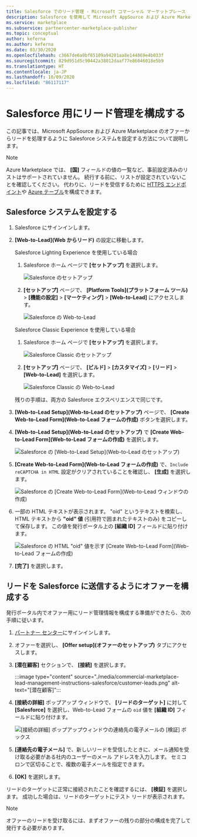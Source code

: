 ```yaml
---
title: Salesforce でのリード管理 - Microsoft コマーシャル マーケットプレース
description: Salesforce を使用して Microsoft AppSource および Azure Marketplace のリードを構成する方法について説明します
ms.service: marketplace
ms.subservice: partnercenter-marketplace-publisher
ms.topic: conceptual
author: keferna
ms.author: keferna
ms.date: 03/30/2020
ms.openlocfilehash: c3667de6a9bf85109a94201aa8e144869e4b033f
ms.sourcegitcommit: 829d951d5c90442a38012daaf77e86046018e5b9
ms.translationtype: HT
ms.contentlocale: ja-JP
ms.lasthandoff: 10/09/2020
ms.locfileid: "86117117"
---
```

# <a name="configure-lead-management-for-salesforce"></a>Salesforce 用にリード管理を構成する

この記事では、Microsoft AppSource および Azure Marketplace のオファーからリードを処理するように Salesforce システムを設定する方法について説明します。

> [!NOTE]
> Azure Marketplace では、 **[国]** フィールドの値の一覧など、事前設定済みのリストはサポートされていません。 続行する前に、リストが設定されていないことを確認してください。 代わりに、リードを受信するために [HTTPS エンドポイント](./commercial-marketplace-lead-management-instructions-https.md)や [Azure テーブル](./commercial-marketplace-lead-management-instructions-azure-table.md)を構成できます。

## <a name="set-up-your-salesforce-system"></a>Salesforce システムを設定する

1. Salesforce にサインインします。
1. **[Web-to-Lead]\(Web からリード\)** の設定に移動します。 
    
    Salesforce Lighting Experience を使用している場合
    1. Salesforce ホーム ページで **[セットアップ]** を選択します。

       ![Salesforce のセットアップ](./media/commercial-marketplace-lead-management-instructions-salesforce/salesforce-1.png)

    1. **[セットアップ]** ページで、 **[Platform Tools]\(プラットフォーム ツール\)**  >  **[機能の設定]**  >  **[マーケティング]**  >  **[Web-to-Lead]** にアクセスします。

        ![Salesforce の Web-to-Lead](./media/commercial-marketplace-lead-management-instructions-salesforce/salesforce-2.png)

    Salesforce Classic Experience を使用している場合

    1. Salesforce ホーム ページで **[セットアップ]** を選択します。

       ![Salesforce Classic のセットアップ](./media/commercial-marketplace-lead-management-instructions-salesforce/salesforce-classic-setup.png)

    1. **[セットアップ]** ページで、 **[ビルド]**  >  **[カスタマイズ]**  >  **[リード]**  >  **[Web-to-Lead]** を選択します。

        ![Salesforce Classic の Web-to-Lead](./media/commercial-marketplace-lead-management-instructions-salesforce/salesforce-classic-web-to-lead.png)

   残りの手順は、両方の Salesforce エクスペリエンスで同じです。

1. **[Web-to-Lead Setup]\(Web-to-Lead のセットアップ\)** ページで、 **[Create Web-to-Lead Form]\(Web-to-Lead フォームの作成\)** ボタンを選択します。
1. **[Web-to-Lead Setup]\(Web-to-Lead のセットアップ\)** で **[Create Web-to-Lead Form]\(Web-to-Lead フォームの作成\)** を選択します。

    ![Salesforce の [Web-to-Lead Setup]\(Web-to-Lead のセットアップ\)](./media/commercial-marketplace-lead-management-instructions-salesforce/salesforce-3.png)

1. **[Create Web-to-Lead Form]\(Web-to-Lead フォームの作成\)** で、`Include reCAPTCHA in HTML` 設定がクリアされていることを確認し、 **[生成]** を選択します。

    ![Salesforce の [Create Web-to-Lead Form]\(Web-to-Lead ウィンドウの作成\)](./media/commercial-marketplace-lead-management-instructions-salesforce/salesforce-4.png)

1. 一部の HTML テキストが表示されます。 "oid" というテキストを検索し、HTML テキストから **"oid" 値** (引用符で囲まれたテキストのみ) をコピーして保存します。 この値を発行ポータル上の **[組織 ID]** フィールドに貼り付けます。

    ![Salesforce の HTML "oid" 値を示す [Create Web-to-Lead Form]\(Web-to-Lead フォームの作成\)](./media/commercial-marketplace-lead-management-instructions-salesforce/salesforce-5.png)

1. **[完了]** を選択します。

## <a name="configure-your-offer-to-send-leads-to-salesforce"></a>リードを Salesforce に送信するようにオファーを構成する

発行ポータル内でオファー用にリード管理情報を構成する準備ができたら、次の手順に従います。

1. [パートナー センター](https://partner.microsoft.com/dashboard/home)にサインインします。

1. オファーを選択し、 **[Offer setup]\(オファーのセットアップ\)** タブにアクセスします。

1. **[潜在顧客]** セクションで、 **[接続]** を選択します。

    :::image type="content" source="./media/commercial-marketplace-lead-management-instructions-salesforce/customer-leads.png" alt-text="[潜在顧客]":::

1. **[接続の詳細]** ポップアップ ウィンドウで、 **[リードのターゲット]** に対して **[Salesforce]** を選択し、Web-to-Lead フォームの `oid` 値を **[組織 ID]** フィールドに貼り付けます。

    ![[接続の詳細] ポップアップウィンドウの連絡先の電子メールの [検証] ボックス](./media/commercial-marketplace-lead-management-instructions-salesforce/salesforce-connection-details.png)

1. **[連絡先の電子メール]** で、新しいリードを受信したときに、メール通知を受け取る必要がある社内のユーザーのメール アドレスを入力します。 セミコロンで区切ることで、複数の電子メールを指定できます。

1. **[OK]** を選択します。

リードのターゲットに正常に接続されたことを確認するには、 **[検証]** を選択します。 成功した場合は、リードのターゲットにテスト リードが表示されます。

>[!NOTE]
>オファーのリードを受け取るには、まずオファーの残りの部分の構成を完了して発行する必要があります。
